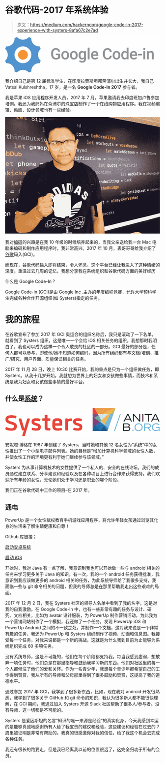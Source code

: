 # 谷歌代码-2017 年系统体验

> 原文：<https://medium.com/hackernoon/google-code-in-2017-experience-with-systers-8afa67c2e7ad>

![](img/e33f87a025127f7913f9ceb8dff8893f.png)

我介绍自己是第 12 届标准学生，在印度拉贾斯坦邦斋浦尔出生并长大，我自己 Vatsal Kulshreshtha，17 岁，是一名 **Google Code-In 2017** 参与者。

我是苹果 iOS 应用程序开发人员，2017 年 7 月，苹果邀请我去印度班加卢鲁参加培训。我还为我妈妈在斋浦尔的珠宝店制作了一个在线购物应用程序。我在视频编辑、动画、设计领域也有一些经验。

![](img/043ef63ec803027459eaac8c0095b4a4.png)

我对[编码](https://hackernoon.com/tagged/coding)的兴趣是在我 10 年级的时候培养起来的，当我父亲送给我一台 Mac 电脑来编码和制作应用程序时，我非常高兴。2017 年 10 月，表哥哥哥给我介绍了[谷歌](https://hackernoon.com/tagged/google)码入(GCI)。

而现在，谷歌代码输入即将结束，令人怀念。这个平台已经让我进入了这种情绪的深度。重温过去几周的记忆，我想分享我在系统组织和谷歌代码方面的美好经历

什么是 Google Code-In？

Google Code-in (GCI)是由 Google Inc .主办的年度编程竞赛，允许大学预科学生完成各种合作开源组织(如 Systers)指定的任务。

# **我的旅程**

在谷歌宣布了参加 2017 年 GCI 奥运会的组织名称后，我只是滚动了一下名单，就看到了 Systers 组织，这是唯一一个会给 iOS 相关任务的组织。我想那时我明白了，我也可以成为这样一个令人敬畏的社区的一部分。GCI 最好的部分是，任何人都可以参与，即使他/她不知道如何编码，因为所有组织都有与文档/培训、推广/研究、用户界面、质量保证相关的任务。

2017 年 11 月 28 日，晚上 10:30 比赛开始，我的重点是只为一个组织做任务，即 Systers。从我十几岁开始，我就想为世界上的妇女和女孩做些事情，而技术和系统是我为妇女和女孩做些事情的最好平台。

## 什么是[系统](https://www.google.com/url?q=https://www.google.com/url?q%3Dhttps://anitab.org/systers/%26amp;sa%3DD%26amp;ust%3D1515950510416000%26amp;usg%3DAFQjCNHTaE1PD4cL8nHqp7tLLw1ckxFmZQ&sa=D&ust=1515950510423000&usg=AFQjCNEx0vTmvqhcq6jihIENCeoZTeOYbg)？

![](img/62d386340e17e6d7806445ceb7c3bf70.png)

安妮塔·博格在 1987 年创建了 Systers，当时她和其他 12 名女性为“系统”中的女性推出了一个小型电子邮件列表。她的目标是“增加计算机科学领域的女性人数，并使女性工作的环境更有利于她们继续参与该领域。”

Systers 为从事计算机技术的女性提供了一个私人的、安全的在线论坛。我们的成员通过建立联系、分享建议和经验以及在各种项目上进行合作来获得支持。我们欢迎所有年龄的女性，无论她们处于学习还是职业的哪个阶段。

我们正在谷歌代码中工作的项目-在 2017 年。

## 通电

PowerUp 是一个女性赋权教育手机游戏应用程序，将允许年轻女孩通过浏览其化身的生活来了解生殖健康和自尊！

Github 库链接；

[启动安卓系统](https://www.google.com/url?q=https://www.google.com/url?q%3Dhttps://github.com/systers/powerup-android%26amp;sa%3DD%26amp;ust%3D1515950510418000%26amp;usg%3DAFQjCNGdlL-vFXSdp6NotNGShLti2WTRUQ&sa=D&ust=1515950510424000&usg=AFQjCNGPflkZu14ZcXlyUTk9O5Nqm7YaHQ)

[启动 iOS](https://www.google.com/url?q=https://www.google.com/url?q%3Dhttps://github.com/systers/powerup-iOS%26amp;sa%3DD%26amp;ust%3D1515950510418000%26amp;usg%3DAFQjCNG6vERI_WUlzBHTpTylacJOSyZhRg&sa=D&ust=1515950510424000&usg=AFQjCNFygbUIoV3v8LlCtvwaJPgeb2o9bA)

开始时，我对 Java 有一点了解，我意识到我也可以开始做一些与 android 相关的任务来学习更多关于 Java 的知识。有一次，我的一个 android 任务获得批准，我意识到我应该做更多的 android 相关的任务，为此系统导师给了我很多支持，我面临一些与 git 命令相关的问题，但我的导师总是在那里帮助我走出这些艰难的局面。

2017 年 12 月 2 日，我在 Systers 社区的领导人名单中看到了我的名字，这是对我的自我激励。在 Google Code-In 中，也有一些非常有趣的任务与设计、研究、文档相关，比如为 avatar 设计服装，为 PowerUp 制作营销活动，为此我为一个营销网站制作了一个模拟，我还做了一个任务，发现 PowerUp iOS 和 PowerUp Android 之间的不一致之处，并制作一个文档，这对我来说是一个非常有趣的任务，我还为 PowerUp 和 Systers 组织制作了视频、动画和信息图。我接受每一个任务，对我来说都是一个新的挑战，这就是为什么我到目前为止能够为系统组织完成 60 多项任务。

没有系统导师，这是不可能的，他们在每个阶段都支持我。每当我感到虚弱，想放弃一项任务时，他们总是在那里指导和鼓励我学习新的东西。他们对社区里的每一个人都倾注了他们的爱和关怀。作为一名青少年，我想每个青少年都希望自己的工作得到赞赏，我从所有的导师和父母那里得到了很多鼓励和赞赏，这提高了我的道德水平。

通过参加 2017 年 GCI，我学到了很多新东西，比如，现在我对 android 开发很熟悉，我学到了很多关于 GitHub 和 git 命令的知识，我认为很多新人都不能很快理解，在 GCI 期间，我通过加入 Systers 开源 Slack 社区帮助了很多人/参与者。没有导师，这一切都是不可能的。

Systers 是爱因斯坦的名言“知识的唯一来源是经验”的真实化身，今天我感到幸运的是能够真诚地感谢所有人给了我宝贵的建议和经验，这些建议和经验在过去的 7 周里被证明是非常有帮助的。我真的很感激你对我的信任，给了我这个机会去完成各种任务。

我还有很长的路要走，但是我已经离我以前的位置很远了，这完全归功于所有的会员。